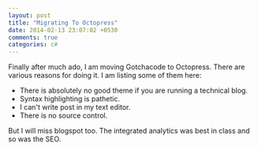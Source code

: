 ```yaml
---
layout: post
title: "Migrating To Octopress"
date: 2014-02-13 23:07:02 +0530
comments: true
categories: c#
---
```


Finally after much ado, I am moving Gotchacode to Octopress. There are various reasons for doing it.
I am listing some of them here:

- There is absolutely no good theme if you are running a technical blog.
- Syntax highlighting is pathetic.
- I can't write post in my text editor.
- There is no source control.

But I will miss blogspot too. The integrated analytics was best in class and so was the SEO.

